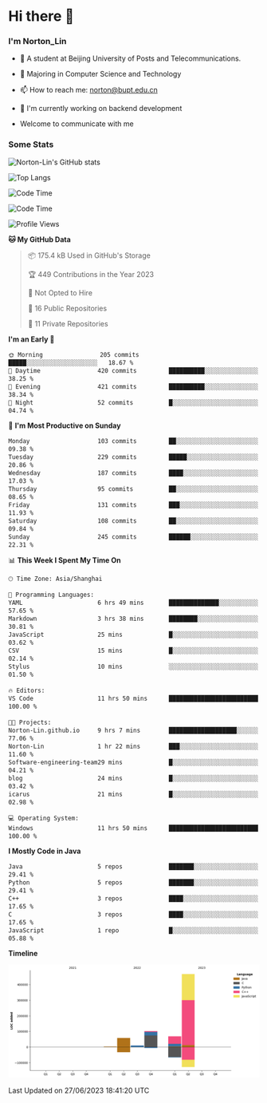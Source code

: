 
# Hi there 👋

### I'm Norton_Lin
- 🏫 A student at Beijing University of Posts and Telecommunications.
- 🌱 Majoring in Computer Science and Technology
- 📫 How to reach me: norton@bupt.edu.cn
- 🌱 I'm currently working on backend development

- Welcome to communicate with me

### Some Stats
![Norton-Lin's GitHub stats](https://github-readme-stats.vercel.app/api?username=Norton-Lin&count_private=true&show_icons=true&theme=radical)

![Top Langs](https://github-readme-stats.vercel.app/api/top-langs/?username=Norton-Lin&langs_count=10&layout=compact)

![Code Time](https://github-readme-stats.vercel.app/api/wakatime?username=Norton_Lin)

<!--START_SECTION:waka-->
![Code Time](http://img.shields.io/badge/Code%20Time-318%20hrs%2054%20mins-blue)

![Profile Views](http://img.shields.io/badge/Profile%20Views-0-blue)

**🐱 My GitHub Data** 

> 📦 175.4 kB Used in GitHub's Storage 
 > 
> 🏆 449 Contributions in the Year 2023
 > 
> 🚫 Not Opted to Hire
 > 
> 📜 16 Public Repositories 
 > 
> 🔑 11 Private Repositories 
 > 
**I'm an Early 🐤** 

```text
🌞 Morning                205 commits         █████░░░░░░░░░░░░░░░░░░░░   18.67 % 
🌆 Daytime                420 commits         ██████████░░░░░░░░░░░░░░░   38.25 % 
🌃 Evening                421 commits         ██████████░░░░░░░░░░░░░░░   38.34 % 
🌙 Night                  52 commits          █░░░░░░░░░░░░░░░░░░░░░░░░   04.74 % 
```
📅 **I'm Most Productive on Sunday** 

```text
Monday                   103 commits         ██░░░░░░░░░░░░░░░░░░░░░░░   09.38 % 
Tuesday                  229 commits         █████░░░░░░░░░░░░░░░░░░░░   20.86 % 
Wednesday                187 commits         ████░░░░░░░░░░░░░░░░░░░░░   17.03 % 
Thursday                 95 commits          ██░░░░░░░░░░░░░░░░░░░░░░░   08.65 % 
Friday                   131 commits         ███░░░░░░░░░░░░░░░░░░░░░░   11.93 % 
Saturday                 108 commits         ██░░░░░░░░░░░░░░░░░░░░░░░   09.84 % 
Sunday                   245 commits         ██████░░░░░░░░░░░░░░░░░░░   22.31 % 
```


📊 **This Week I Spent My Time On** 

```text
🕑︎ Time Zone: Asia/Shanghai

💬 Programming Languages: 
YAML                     6 hrs 49 mins       ██████████████░░░░░░░░░░░   57.65 % 
Markdown                 3 hrs 38 mins       ████████░░░░░░░░░░░░░░░░░   30.81 % 
JavaScript               25 mins             █░░░░░░░░░░░░░░░░░░░░░░░░   03.62 % 
CSV                      15 mins             █░░░░░░░░░░░░░░░░░░░░░░░░   02.14 % 
Stylus                   10 mins             ░░░░░░░░░░░░░░░░░░░░░░░░░   01.50 % 

🔥 Editors: 
VS Code                  11 hrs 50 mins      █████████████████████████   100.00 % 

🐱‍💻 Projects: 
Norton-Lin.github.io     9 hrs 7 mins        ███████████████████░░░░░░   77.06 % 
Norton-Lin               1 hr 22 mins        ███░░░░░░░░░░░░░░░░░░░░░░   11.60 % 
Software-engineering-team29 mins             █░░░░░░░░░░░░░░░░░░░░░░░░   04.21 % 
blog                     24 mins             █░░░░░░░░░░░░░░░░░░░░░░░░   03.42 % 
icarus                   21 mins             █░░░░░░░░░░░░░░░░░░░░░░░░   02.98 % 

💻 Operating System: 
Windows                  11 hrs 50 mins      █████████████████████████   100.00 % 
```

**I Mostly Code in Java** 

```text
Java                     5 repos             ███████░░░░░░░░░░░░░░░░░░   29.41 % 
Python                   5 repos             ███████░░░░░░░░░░░░░░░░░░   29.41 % 
C++                      3 repos             ████░░░░░░░░░░░░░░░░░░░░░   17.65 % 
C                        3 repos             ████░░░░░░░░░░░░░░░░░░░░░   17.65 % 
JavaScript               1 repo              █░░░░░░░░░░░░░░░░░░░░░░░░   05.88 % 
```



**Timeline**

![Lines of Code chart](https://raw.githubusercontent.com/Norton-Lin/Norton-Lin/main/assets/bar_graph.png)


 Last Updated on 27/06/2023 18:41:20 UTC
<!--END_SECTION:waka-->
